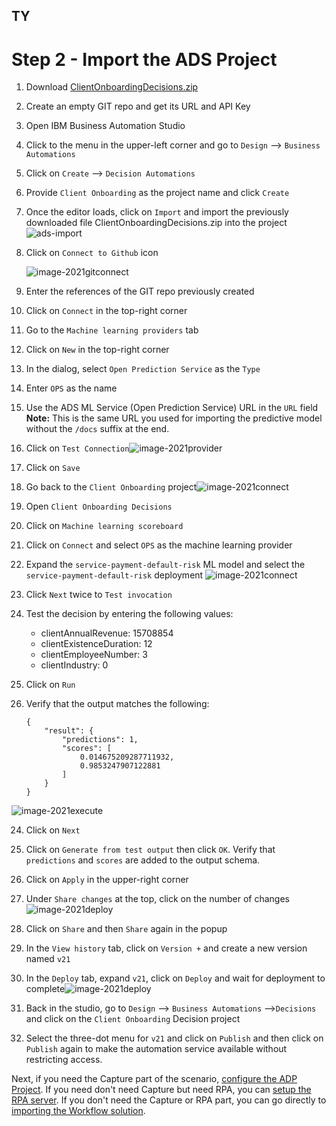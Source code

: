 ## TY

# Step 2 - Import the ADS Project

1. Download [ClientOnboardingDecisions.zip](Solution%20Exports/Automation%20Decision%20Services/ClientOnboardingDecisions.zip)

2. Create an empty GIT repo and get its URL and API Key

3. Open IBM Business Automation Studio

4. Click to the menu in the upper-left corner and go to `Design` --> `Business Automations`

5. Click on `Create` --> `Decision Automations`

6. Provide `Client Onboarding` as the project name and click `Create`

7. Once the editor loads, click on `Import` and import the previously downloaded file ClientOnboardingDecisions.zip into the project![ads-import](images/ads-import.png)

8. Click on `Connect to Github` icon

    ![image-2021gitconnect](images/ads-git-connect.png)

9. Enter the references of the GIT repo previously created

10. Click on `Connect` in the top-right corner

11. Go to the `Machine learning providers` tab

12. Click on `New` in the top-right corner

13. In the dialog, select `Open Prediction Service` as the `Type`

14. Enter `OPS` as the name

15. Use the ADS ML Service (Open Prediction Service) URL in the `URL` field
    **Note:** This is the same URL you used for importing the predictive model without the `/docs` suffix at the end.

16. Click on `Test Connection`![image-2021provider](images/ads-add-provider.png)

17. Click on `Save`

18. Go back to the `Client Onboarding` project![image-2021connect](images/ads-co-project.png)

19. Open `Client Onboarding Decisions`

20. Click on `Machine learning scoreboard`

21. Click on `Connect` and select `OPS` as the machine learning provider

22. Expand the `service-payment-default-risk` ML model and select the `service-payment-default-risk` deployment ![image-2021connect](images/ads-connect-ml.png)


20. Click `Next` twice to `Test invocation`

21. Test the decision by entering the following values:

    - clientAnnualRevenue: 15708854
    - clientExistenceDuration: 12
    - clientEmployeeNumber: 3
    - clientIndustry: 0

22. Click on `Run`

23. Verify that the output matches the following:

    ```
    {
        "result": {
            "predictions": 1,
            "scores": [
                0.014675209287711932,
                0.9853247907122881
            ]
        }
    }
    ```


![image-2021execute](images/ads-ml-execute.png)

24. Click on `Next`
25. Click on `Generate from test output` then click `OK`. Verify that `predictions` and `scores` are added to the output schema.
26. Click on `Apply` in the upper-right corner
27. Under `Share changes` at the top, click on the number of changes![image-2021deploy](images/ads-share-changes.png)
28. Click on `Share` and then `Share` again in the popup
29. In the `View history` tab, click on `Version +` and create a new version named `v21`
30. In the `Deploy` tab, expand `v21`, click on `Deploy` and wait for deployment to complete![image-2021deploy](images/ads-deploy.png)


30. Back in the studio, go to `Design` --> `Business Automations` -->`Decisions` and click on the `Client Onboarding` Decision project

31. Select the three-dot menu for `v21` and click on `Publish` and then click on `Publish` again to make the automation service available without restricting access.

Next, if you need the Capture part of the scenario, [configure the ADP Project](Step%203%20-%20ADP%20Project.md).
If you need don't need Capture but need RPA, you can [setup the RPA server](Step%204%20-%20RPA%20Server.md).
If you don't need the Capture or RPA part, you can go directly to [importing the Workflow solution](Step%205%20-%20Workflow%20Solution.md).
